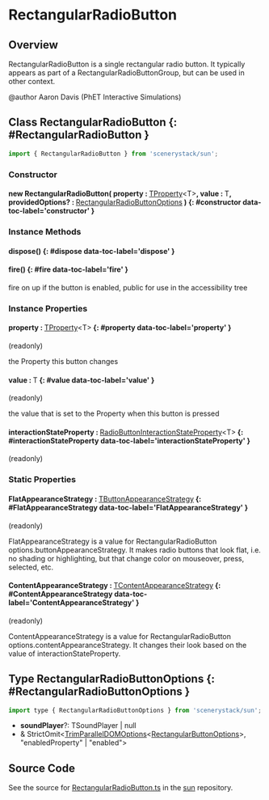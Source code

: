 # RectangularRadioButton

## Overview

RectangularRadioButton is a single rectangular radio button. It typically appears as part of a
RectangularRadioButtonGroup, but can be used in other context.

@author Aaron Davis (PhET Interactive Simulations)

## Class RectangularRadioButton {: #RectangularRadioButton }


```js
import { RectangularRadioButton } from 'scenerystack/sun';
```
### Constructor

#### new RectangularRadioButton( property : <span style="font-weight: 400;">[TProperty](../axon/TProperty.md)&lt;T&gt;</span>, value : <span style="font-weight: 400;">T</span>, providedOptions? : <span style="font-weight: 400;">[RectangularRadioButtonOptions](../sun/RectangularRadioButton.md#RectangularRadioButtonOptions)</span> ) {: #constructor data-toc-label='constructor' }

### Instance Methods

#### dispose() {: #dispose data-toc-label='dispose' }

#### fire() {: #fire data-toc-label='fire' }

fire on up if the button is enabled, public for use in the accessibility tree

### Instance Properties

#### property : <span style="font-weight: 400;">[TProperty](../axon/TProperty.md)&lt;T&gt;</span> {: #property data-toc-label='property' }

(readonly)

the Property this button changes

#### value : <span style="font-weight: 400;">T</span> {: #value data-toc-label='value' }

(readonly)

the value that is set to the Property when this button is pressed

#### interactionStateProperty : <span style="font-weight: 400;">[RadioButtonInteractionStateProperty](../sun/RadioButtonInteractionStateProperty.md)&lt;T&gt;</span> {: #interactionStateProperty data-toc-label='interactionStateProperty' }

(readonly)

### Static Properties

#### FlatAppearanceStrategy : <span style="font-weight: 400;">[TButtonAppearanceStrategy](../sun/TButtonAppearanceStrategy.md)</span> {: #FlatAppearanceStrategy data-toc-label='FlatAppearanceStrategy' }

(readonly)

FlatAppearanceStrategy is a value for RectangularRadioButton options.buttonAppearanceStrategy. It makes radio buttons
that look flat, i.e. no shading or highlighting, but that change color on mouseover, press, selected, etc.

#### ContentAppearanceStrategy : <span style="font-weight: 400;">[TContentAppearanceStrategy](../sun/TContentAppearanceStrategy.md)</span> {: #ContentAppearanceStrategy data-toc-label='ContentAppearanceStrategy' }

(readonly)

ContentAppearanceStrategy is a value for RectangularRadioButton options.contentAppearanceStrategy. It changes
their look based on the value of interactionStateProperty.



## Type RectangularRadioButtonOptions {: #RectangularRadioButtonOptions }


```js
import type { RectangularRadioButtonOptions } from 'scenerystack/sun';
```


- **soundPlayer**?: TSoundPlayer | <span style="color: hsla(calc(var(--md-hue) + 180deg),80%,40%,1);">null</span>
- &amp; StrictOmit&lt;[TrimParallelDOMOptions](../scenery/ParallelDOM.md#TrimParallelDOMOptions)&lt;[RectangularButtonOptions](../sun/RectangularButton.md#RectangularButtonOptions)&gt;, "enabledProperty" | "enabled"&gt;




## Source Code

See the source for [RectangularRadioButton.ts](https://github.com/phetsims/sun/blob/main/js/buttons/RectangularRadioButton.ts) in the [sun](https://github.com/phetsims/sun) repository.
